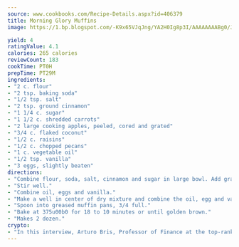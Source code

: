 ```yaml
---
source: www.cookbooks.com/Recipe-Details.aspx?id=406379
title: Morning Glory Muffins
image: https://1.bp.blogspot.com/-K9x65VJqJng/YA2H0Ig8p3I/AAAAAAAABg0/JRKr7ZzesxofwlGw6YudXad_aQn9BD52QCLcBGAsYHQ/s299/2.png

yield: 4
ratingValue: 4.1
calories: 265 calories
reviewCount: 183
cookTime: PT0H
prepTime: PT29M
ingredients:
- "2 c. flour"
- "2 tsp. baking soda"
- "1/2 tsp. salt"
- "2 tsp. ground cinnamon"
- "1 1/4 c. sugar"
- "1 1/2 c. shredded carrots"
- "2 large cooking apples, peeled, cored and grated"
- "3/4 c. flaked coconut"
- "1/2 c. raisins"
- "1/2 c. chopped pecans"
- "1 c. vegetable oil"
- "1/2 tsp. vanilla"
- "3 eggs, slightly beaten"
directions:
- "Combine flour, soda, salt, cinnamon and sugar in large bowl. Add grated carrots, apples, coconut, raisins and pecans."
- "Stir well."
- "Combine oil, eggs and vanilla."
- "Make a well in center of dry mixture and combine the oil, egg and vanilla mixture."
- "Spoon into greased muffin pans, 3/4 full."
- "Bake at 375u00b0 for 18 to 10 minutes or until golden brown."
- "Makes 2 dozen."
crypto:
- "In this interview, Arturo Bris, Professor of Finance at the top-ranked business school IMD in Switzerland, analyses the risks associated with bitcoin."
---
```

